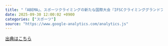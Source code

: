 ```yaml
---
title: "「ABEMA」、スポーツクライミングの新たな国際大会『IFSCクライミンググランドファイナルズ福岡2025』全種目の無料生中継が決定 - PR TIMES"
date: 2025-09-30 12:00:02 +0900
categories: ["スポーツ"]
source: "https://www.google-analytics.com/analytics.js"
---
```


[出典はこちら](https://www.google-analytics.com/analytics.js)
